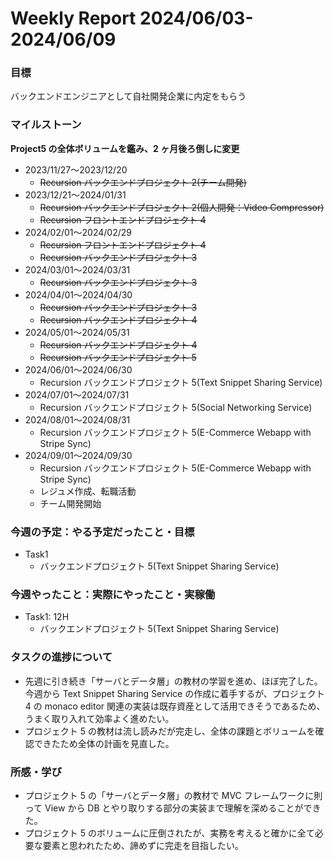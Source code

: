 # Weekly Report 2024/06/03-2024/06/09

### 目標

バックエンドエンジニアとして自社開発企業に内定をもらう

### マイルストーン

**Project5 の全体ボリュームを鑑み、2 ヶ月後ろ倒しに変更**

- 2023/11/27〜2023/12/20
  - ~~Recursion バックエンドプロジェクト 2(チーム開発)~~
- 2023/12/21〜2024/01/31
  - ~~Recursion バックエンドプロジェクト 2(個人開発：Video Compressor)~~
  - ~~Recursion フロントエンドプロジェクト 4~~
- 2024/02/01〜2024/02/29
  - ~~Recursion フロントエンドプロジェクト 4~~
  - ~~Recursion バックエンドプロジェクト 3~~
- 2024/03/01〜2024/03/31
  - ~~Recursion バックエンドプロジェクト 3~~
- 2024/04/01〜2024/04/30
  - ~~Recursion バックエンドプロジェクト 3~~
  - ~~Recursion バックエンドプロジェクト 4~~
- 2024/05/01〜2024/05/31
  - ~~Recursion バックエンドプロジェクト 4~~
  - ~~Recursion バックエンドプロジェクト 5~~
- 2024/06/01〜2024/06/30
  - Recursion バックエンドプロジェクト 5(Text Snippet Sharing Service)
- 2024/07/01〜2024/07/31
  - Recursion バックエンドプロジェクト 5(Social Networking Service)
- 2024/08/01〜2024/08/31
  - Recursion バックエンドプロジェクト 5(E-Commerce Webapp with Stripe Sync)
- 2024/09/01〜2024/09/30
  - Recursion バックエンドプロジェクト 5(E-Commerce Webapp with Stripe Sync)
  - レジュメ作成、転職活動
  - チーム開発開始

### 今週の予定：やる予定だったこと・目標

- Task1
  - バックエンドプロジェクト 5(Text Snippet Sharing Service)

### 今週やったこと：実際にやったこと・実稼働

- Task1: 12H
  - バックエンドプロジェクト 5(Text Snippet Sharing Service)

### タスクの進捗について

- 先週に引き続き「サーバとデータ層」の教材の学習を進め、ほぼ完了した。今週から Text Snippet Sharing Service の作成に着手するが、プロジェクト 4 の monaco editor 関連の実装は既存資産として活用できそうであるため、うまく取り入れて効率よく進めたい。
- プロジェクト 5 の教材は流し読みだが完走し、全体の課題とボリュームを確認できたため全体の計画を見直した。

### 所感・学び

- プロジェクト 5 の「サーバとデータ層」の教材で MVC フレームワークに則って View から DB とやり取りする部分の実装まで理解を深めることができた。
- プロジェクト 5 のボリュームに圧倒されたが、実務を考えると確かに全て必要な要素と思われたため、諦めずに完走を目指したい。
